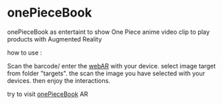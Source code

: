 # onePieceBook
onePieceBook as entertaint to show One Piece anime video clip to play products with Augmented Reality

how to use :

Scan the barcode/ enter the [webAR](https://dramdani.github.io/onePieceBook/) with your device.
select image target from folder "targets".
the scan the image you have selected with your devices.
then enjoy the interactions.

try to visit [onePieceBook](https://dramdani.github.io/onePieceBook/) AR
